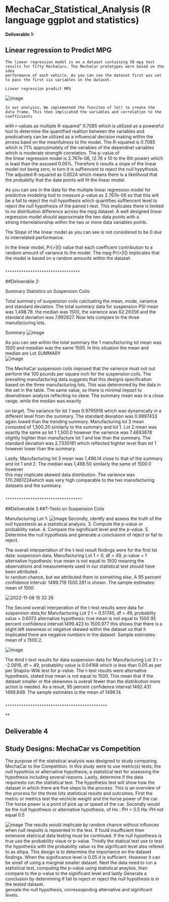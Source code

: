 # MechaCar_Statistical_Analysis (R language ggplot and statistics)

**Deliverable 1:**

## Linear regression to Predict MPG
    The linear regression model is on a dataset containing 50 mpg test results for fifty MechaCars. The MechaCar prototypes were based on the idea 
    performance of each vehicle. As you can see the dataset first was set to pass the first six variables in the dataset.
  
    Linear regression predict MPG                                 
   ![image](https://user-images.githubusercontent.com/107796290/200182337-524dc0d1-bf82-4bb9-83e5-620c13e943d4.png)
   
  
    In our analysis, We implemented the funciton of lm() to create the data frame. This then implicated the variables and correlation to the coefficients 
  with r-values as multiple R-squared" 0.7085 which is utilized as a powereful tool to determine the quantified realtion between the variables and 
  predicatively can be utilized as a influencial decision making within the prcess baed on the meanfulness to the model.
  The R-squared is 0.7085 which is 71% approzimately of the variables of the dependnet variables which is moderate strength correlation.  The p-value of  
  the linear regression model is 2.767e-06, (2.76 x 10 to the 6th power) which is least than the assused 0.05%. Therefore it results a slope of the linear 
   model not being zero, in turn it is suffiencent to reject the null hypythosis. The adjusted R-squared as 0.6524 which means there is a likelihood that       
  the probablity that the date points will fit the linear model. 
   
   As you can see in the data for the multiple linear regression model for predictive modeling tool to measure p-value as 2.767e-06 so that this will be a 
  fail to reject the null hypothesis which quantifies suffiencent level to reject the null hypothesis of the paired t-test. This implicates there is 
  limited to no distribution difference across the mpg dataset. A well designed linear regression model should approximate the two data points with a  
  strong interrelationship within the two or more data variables points. 
  
  The Slope of the linear model as you can see is not considered to be 0 due to interrelated performance. 
   
  In the linear model,  Pr(>|t|) value that each coefficent contribution to a random amount of variance to the model. The mpg Pr(>|t|) implicates that the 
  model is based on a random amounts within the dataset. 
   
                                                 
                                                 *********************************

 ##Deliverable 2:

 Summary Statistics on Suspension Coils:
 
 Total summary of suspension coils calcluating the mean, mode, variance and standard deviation. The total summary data for suspension PSI mean was 1,498.78. the median was 1500, the varience was 62.29356 and the standard deviation was 7.892627. Now lets compare to the three manufacturing lots.
 

Summary 
![image](https://user-images.githubusercontent.com/107796290/200188693-061ce89d-146e-4944-8604-759b101eb1b1.png)

  As you can see within the total summary the 1 manufacturing lot mean was 1500 and meadian was the same 1500. In this situation the mean and median are 
Lot SUMMARY   
![image](https://user-images.githubusercontent.com/107796290/200187982-2b70c671-1bc2-4b16-812f-a8273c0841fe.png)
                                            
 The MechaCar suspension coils imposed that the varience must not out perform the 100 pounds per square inch for the suspension coils. The prevailing 
manufacturing data suggests that this designs specification based on the three manufacturing lots. This was determined by the data in the set in the table. 
 The same value, so there is minimal impact to downstream analysis reflecting no skew. The summary mean was in a close range. while the median was exactly 
 
 
 on target. The variance for lot 1 was 0.9795918 which was dynamically in a different level from the summary. The standard deviation was 0.9897433 again 
 lowed than the trending summary. Manufacturing lot 2 mean consisted of 1,500.20 similarly to the summary and lot 1. Lot 2 mean was exactly the same as
lot 1 1,500.0 however the varience was 7.4693878 slightly highter than manufacture lot 1 and low than the summary.  The standard deviation was 2.7330181 
which reflected highter level than lot 1 however lower than the summary. 
  
 Lastly. Manufacturing lot 3 mean was 1,496.14 close to that of the summary and lot 1 and 2. The median was 1,498.50 similarly the same of 1500.0 however                                                                                                       
  this may implicate skewed data distribution. The varience was 170.2861224which was very high comparable to the two manufacturing datasets and the summary. 
                                                   
                                                      
                                              **********************************



##Deliverable 3
##T-Tests on Suspension Coils

Manufacturing Lot 1:
![image](https://user-images.githubusercontent.com/107796290/200192977-88b823a9-a34c-460c-8455-aea2e88e3a6f.png)
  Secondly, identfy and assess the truth of the null hypostesis as a statistical analysis. 3. Compute the p-value or probability value. 4. Compare the significant level and the p-value. 5. Determine the null hypothesis and generate a conclusiont of reject or fail to reject. 

  The overall interpertation of the t-test result findings were for the first lot data: suspension data, Manufacturing Lot 1 
= 0, df = 49, p-value = 1 
alternative hypothesis: true mean is not equal to 1500 meaning the observations and measurements used in our statistical test should have been attributed .  
to random chance, but we attributed them to something else. A 95 percent confidence interval: 1499.719 1500.281 is shown. The sample estimates: mean of 
1500

![2022-11-06 15 32 26](https://user-images.githubusercontent.com/107796290/200193665-c42682ca-1c53-421b-9507-98f377f6b805.png)

The Second overall interperation of the t-test results were data for suspension data,for Manufacturing Lot 2
t = 0.51745, df = 49, probabilty value = 0.6072 alternative hypothesis: true mean is not equal to 1500
95 percent confidence interval:1499.423 to 1500.977 this shows that there is a slight left skewness or negative skewed within the dataset so that it implicated there are negative numbers in the dataset. Sample estimates: mean of x 1500.2.  

![image](https://user-images.githubusercontent.com/107796290/200194858-bfb0d56b-9af2-42f3-8d1d-fd19a5c40416.png)

The third t-test results for data suspension data for Manufacturing Lot 3 t = -2.0916, df = 49, probability value is 0.04168 which is less than 0.05 as per 
per Shapiro-Wilk test for p-value.  The t-test results were alternative hypothesis, stated true mean is not equal to 1500. This mean that if the dataset 
 smaller or the skewness is overall fewer than the distribution more action is needed. As a result, 95 percent confidence interval:1492.431 1499.849. The 
 sample estimates is the mean of 1496.14.                                   
 
                                            *********************************************
**
## Deliverable 4
## Study Designs: MechaCar vs Competition
The purpose of the statistical analysis was designed to study comparing MechaCar to the Competition. In this study were to use metric(s) tests; the null 
hypothiss or alternative hypothesis; a statistical test for assessing the hypothesis including several reasons. Lastly, determine if the data requiresto 
run the statistical test. The hypothesis test  will show how the dataset in which there are five steps to the process. This is an overview of the process 
for the three lots statistical results and outcomes. 
  First the metric or metrics test the vechicle weight and the horse power of the car. The horse power is a point of pick up or speed of the car. 
  Secondly would be the null hypothesis or alternative hypothesis, of Ho : PH = 0.5 Ha: PH not equal 0.5
       
  ![image](https://user-images.githubusercontent.com/107796290/200202328-9302251a232-4a77-b1b5-c6c7c856278d.png)
  The results would implicate by random chance without influnces when null respults is repsented in the test. If fould insufficient then extensive
  staticical data testing must be continued. If the null hypothesis is true use the probability vlaue or p-value. 
  Thirdly the statical test use to test the hypothesis with the probability value vs the significant level also refered to as alhpa. This design is to
  determine the importance on the dataset findings. When the significance level is 0.05 it is sufficient. However it can be small of using a marginal
  smaller dataset. 
 Next the data need to run a statistical test, computing the p-value using statistical anaylsis, then compare to the p-value to the significant level and
 lastly Generate a conclusion by determining if fail to reject or reject the null hypothesis is in the tested dataset.  
  gereate the null hypothesis, corressopnding alternative and significant levels. 






